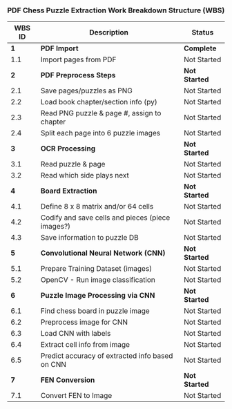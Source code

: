 ### PDF Chess Puzzle Extraction Work Breakdown Structure (WBS)

| WBS ID | Description                                   | Status      |
|-------|------------------------------------------------------|-------------|
| **1**   | **PDF Import**                                             | **Complete**    |
| 1.1 | Import pages from PDF                                  | Not Started |
| **2**   | **PDF Preprocess Steps**                                   | **Not Started** |
| 2.1 | Save pages/puzzles as PNG                              | Not Started |
| 2.2 | Load book chapter/section info (py)                    | Not Started |
| 2.3 | Read PNG puzzle & page #, assign to chapter            | Not Started |
| 2.4 | Split each page into 6 puzzle images                   | Not Started |
| **3**   | **OCR Processing**                                         | **Not Started** |
| 3.1 | Read puzzle & page                                     | Not Started |
| 3.2 | Read which side plays next                             | Not Started |
| **4**   | **Board Extraction**                                       | **Not Started** |
| 4.1 | Define 8 x 8 matrix and/or 64 cells                    | Not Started |
| 4.2 | Codify and save cells and pieces (piece images?)       | Not Started |
| 4.3 | Save information to puzzle DB                          | Not Started |
| **5**   | **Convolutional Neural Network (CNN)**                     | **Not Started** |
| 5.1 | Prepare Training Dataset (images)                      | Not Started |
| 5.2 | OpenCV - Run image classification                      | Not Started |
| **6**   | **Puzzle Image Processing via CNN**                        | **Not Started** |
| 6.1 | Find chess board in puzzle image                       | Not Started |
| 6.2 | Preprocess image for CNN                               | Not Started |
| 6.3 | Load CNN with labels                                   | Not Started |
| 6.4 | Extract cell info from image                           | Not Started |
| 6.5 | Predict accuracy of extracted info based on CNN        | Not Started |
| **7**   | **FEN Conversion**                                         | **Not Started** |
| 7.1 | Convert FEN to Image                                   | Not Started |
